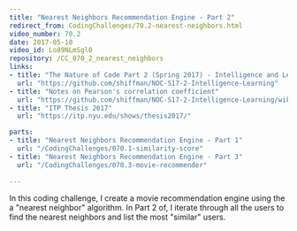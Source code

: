 ```yaml
---
title: "Nearest Neighbors Recommendation Engine - Part 2"
redirect_from: CodingChallenges/70.2-nearest-neighbors.html
video_number: 70.2
date: 2017-05-10
video_id: Lo89NLmSgl0
repository: /CC_070_2_nearest_neighbors
links:
- title: "The Nature of Code Part 2 (Spring 2017) - Intelligence and Learning"  
  url: "https://github.com/shiffman/NOC-S17-2-Intelligence-Learning"
- title: "Notes on Pearson's correlation coefficient"  
  url: "https://github.com/shiffman/NOC-S17-2-Intelligence-Learning/wiki/Glossary:-Statistics#correlation"
- title: "ITP Thesis 2017"  
  url: "https://itp.nyu.edu/shows/thesis2017/"

parts:
- title: "Nearest Neighbors Recommendation Engine - Part 1"
  url: "/CodingChallenges/070.1-similarity-score"
- title: "Nearest Neighbors Recommendation Engine - Part 3"
  url: "/CodingChallenges/070.3-movie-recommender"
  
---
```


In this coding challenge, I create a movie recommendation engine using the a "nearest neighbor" algorithm.  In Part 2 of, I iterate through all the users to find the nearest neighbors and list the most "similar" users.

